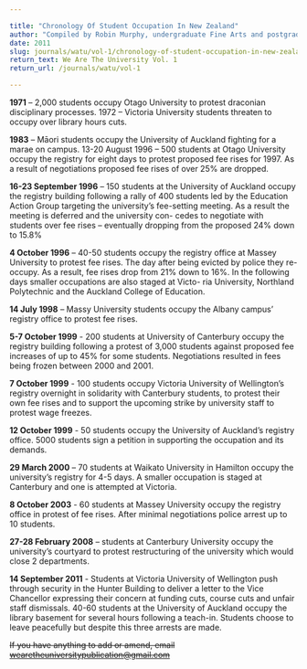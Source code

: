 ```yaml
---

title: "Chronology Of Student Occupation In New Zealand"
author: "Compiled by Robin Murphy, undergraduate Fine Arts and postgraduate Art History student at Auckland University"
date: 2011
slug: journals/watu/vol-1/chronology-of-student-occupation-in-new-zealand
return_text: We Are The University Vol. 1
return_url: /journals/watu/vol-1

---
```


**1971** – 2,000 students occupy Otago University to protest draconian disciplinary processes. 1972 – Victoria University students threaten to occupy over library hours cuts.

**1983** – Māori students occupy the University of Auckland fighting for a marae on campus. 13-20 August 1996 – 500 students at Otago University occupy the registry for eight days to protest proposed fee rises for 1997. As a result of negotiations proposed fee rises of over 25% are dropped.

**16-23 September 1996** – 150 students at the University of Auckland occupy the registry building following a rally of 400 students led by the Education Action Group targeting the university’s fee-setting meeting. As a result the meeting is deferred and the university con- cedes to negotiate with students over fee rises – eventually dropping from the proposed 24% down to 15.8%

**4 October 1996** – 40-50 students occupy the registry office at Massey University to protest fee rises. The day after being evicted by police they re-occupy. As a result, fee rises drop from 21% down to 16%. In the following days smaller occupations are also staged at Victo- ria University, Northland Polytechnic and the Auckland College of Education.

**14 July 1998** – Massy University students occupy the Albany campus’ registry office to protest fee rises.

**5-7 October 1999** - 200 students at University of Canterbury occupy the registry building following a protest of 3,000 students against proposed fee increases of up to 45% for some students. Negotiations resulted in fees being frozen between 2000 and 2001.

**7 October 1999** - 100 students occupy Victoria University of Wellington’s registry overnight in solidarity with Canterbury students, to protest their own fee rises and to support the upcoming strike by university staff to protest wage freezes.

**12 October 1999** - 50 students occupy the University of Auckland’s registry office. 5000 students sign a petition in supporting the occupation and its demands.

**29 March 2000** – 70 students at Waikato University in Hamilton occupy the university’s registry for 4-5 days. A smaller occupation is staged at Canterbury and one is attempted at Victoria.

**8 October 2003** - 60 students at Massey University occupy the registry office in protest of fee rises. After minimal negotiations police arrest up to 10 students.

**27-28 February 2008** – students at Canterbury University occupy the university’s courtyard to protest restructuring of the university which would close 2 departments.

**14 September 2011** - Students at Victoria University of Wellington push through security in the Hunter Building to deliver a letter to the Vice Chancellor expressing their concern at funding cuts, course cuts and unfair staff dismissals. 40-60 students at the University of Auckland occupy the library basement for several hours following a teach-in. Students choose to leave peacefully but despite this three arrests are made.

~~If you have anything to add or amend, email wearetheuniversitypublication@gmail.com~~